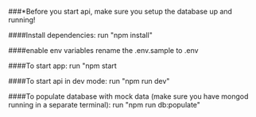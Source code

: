 ###*Before you start api, make sure you setup the database up and running!


####Install dependencies:
run "npm install"

####enable env variables
rename the .env.sample to .env

####To start app:
run "npm start


####To start api in dev mode:
run "npm run dev"

####To populate database with mock data (make sure you have mongod running in a separate terminal):
run "npm run db:populate"


